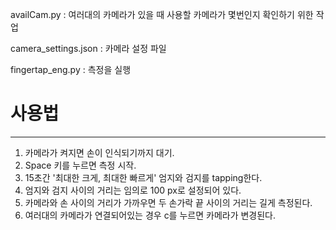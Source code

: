 availCam.py : 여러대의 카메라가 있을 때 사용할 카메라가 몇번인지 확인하기 위한 작업

camera_settings.json : 카메라 설정 파일

fingertap_eng.py : 측정을 실행

# 사용법
---
1. 카메라가 켜지면 손이 인식되기까지 대기.
2. Space 키를 누르면 측정 시작.
3. 15초간 '최대한 크게, 최대한 빠르게' 엄지와 검지를 tapping한다.
4. 엄지와 검지 사이의 거리는 임의로 100 px로 설정되어 있다.
5. 카메라와 손 사이의 거리가 가까우면 두 손가락 끝 사이의 거리는 길게 측정된다.
6. 여러대의 카메라가 연결되어있는 경우 c를 누르면 카메라가 변경된다.